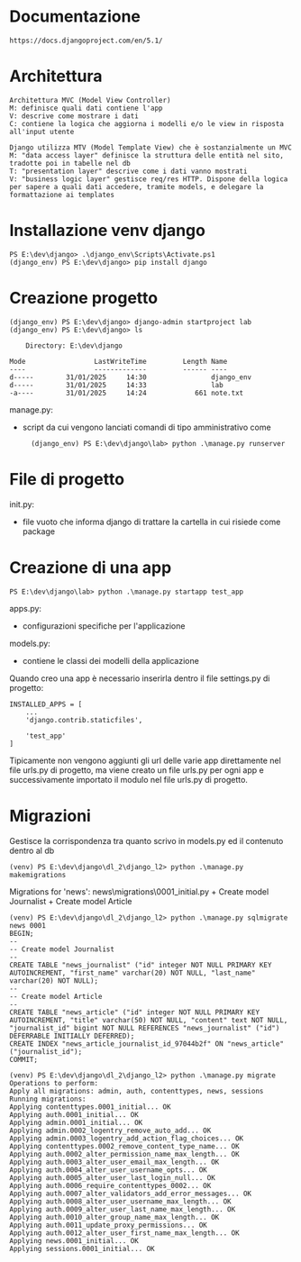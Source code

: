 # Documentazione
    https://docs.djangoproject.com/en/5.1/

# Architettura
    Architettura MVC (Model View Controller)
    M: definisce quali dati contiene l'app
    V: descrive come mostrare i dati
    C: contiene la logica che aggiorna i modelli e/o le view in risposta all'input utente

    Django utilizza MTV (Model Template View) che è sostanzialmente un MVC
    M: "data access layer" definisce la struttura delle entità nel sito, tradotte poi in tabelle nel db
    T: "presentation layer" descrive come i dati vanno mostrati
    V: "business logic layer" gestisce req/res HTTP. Dispone della logica per sapere a quali dati accedere, tramite models, e delegare la formattazione ai templates

# Installazione venv django
    PS E:\dev\django> .\django_env\Scripts\Activate.ps1
    (django_env) PS E:\dev\django> pip install django

# Creazione progetto
    (django_env) PS E:\dev\django> django-admin startproject lab 
    (django_env) PS E:\dev\django> ls
    
        Directory: E:\dev\django
    
    Mode                 LastWriteTime         Length Name
    ----                 -------------         ------ ----
    d-----        31/01/2025     14:30                django_env
    d-----        31/01/2025     14:33                lab
    -a----        31/01/2025     14:24            661 note.txt

manage.py:
- script da cui vengono lanciati comandi di tipo amministrativo come

        (django_env) PS E:\dev\django\lab> python .\manage.py runserver

# File di progetto
init.py:
- file vuoto che informa django di trattare la cartella in cui risiede come package

# Creazione di una app
    PS E:\dev\django\lab> python .\manage.py startapp test_app
    
apps.py:
- configurazioni specifiche per l'applicazione
  
models.py:
- contiene le classi dei modelli della applicazione

Quando creo una app è necessario inserirla dentro il file settings.py di progetto:
            
    INSTALLED_APPS = [
        ...
        'django.contrib.staticfiles',
    
        'test_app'
    ]

Tipicamente non vengono aggiunti gli url delle varie app direttamente nel file urls.py di progetto, ma viene creato un file urls.py per ogni app e successivamente importato il modulo nel file urls.py di progetto.
        
# Migrazioni
Gestisce la corrispondenza tra quanto scrivo in models.py ed il contenuto dentro al db

    (venv) PS E:\dev\django\dl_2\django_l2> python .\manage.py makemigrations
Migrations for 'news':
  news\migrations\0001_initial.py
    + Create model Journalist
    + Create model Article

    (venv) PS E:\dev\django\dl_2\django_l2> python .\manage.py sqlmigrate news 0001
    BEGIN;
    --
    -- Create model Journalist
    --
    CREATE TABLE "news_journalist" ("id" integer NOT NULL PRIMARY KEY AUTOINCREMENT, "first_name" varchar(20) NOT NULL, "last_name" varchar(20) NOT NULL);
    --
    -- Create model Article
    --
    CREATE TABLE "news_article" ("id" integer NOT NULL PRIMARY KEY AUTOINCREMENT, "title" varchar(50) NOT NULL, "content" text NOT NULL, "journalist_id" bigint NOT NULL REFERENCES "news_journalist" ("id") DEFERRABLE INITIALLY DEFERRED);
    CREATE INDEX "news_article_journalist_id_97044b2f" ON "news_article" ("journalist_id");
    COMMIT;

    (venv) PS E:\dev\django\dl_2\django_l2> python .\manage.py migrate
    Operations to perform:
    Apply all migrations: admin, auth, contenttypes, news, sessions
    Running migrations:
    Applying contenttypes.0001_initial... OK
    Applying auth.0001_initial... OK
    Applying admin.0001_initial... OK
    Applying admin.0002_logentry_remove_auto_add... OK     
    Applying admin.0003_logentry_add_action_flag_choices... OK
    Applying contenttypes.0002_remove_content_type_name... OK
    Applying auth.0002_alter_permission_name_max_length... OK
    Applying auth.0003_alter_user_email_max_length... OK
    Applying auth.0004_alter_user_username_opts... OK
    Applying auth.0005_alter_user_last_login_null... OK
    Applying auth.0006_require_contenttypes_0002... OK
    Applying auth.0007_alter_validators_add_error_messages... OK
    Applying auth.0008_alter_user_username_max_length... OK
    Applying auth.0009_alter_user_last_name_max_length... OK
    Applying auth.0010_alter_group_name_max_length... OK
    Applying auth.0011_update_proxy_permissions... OK
    Applying auth.0012_alter_user_first_name_max_length... OK
    Applying news.0001_initial... OK
    Applying sessions.0001_initial... OK